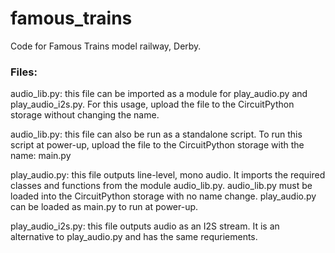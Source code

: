 # famous_trains
Code for Famous Trains model railway, Derby.

### Files:

audio_lib.py: this file can be imported as a module for play_audio.py and play_audio_i2s.py. For this usage, upload the file to the CircuitPython storage without changing the name.

audio_lib.py: this file can also be run as a standalone script. To run this script at power-up, upload the file to the CircuitPython storage with the name: main.py

play_audio.py: this file outputs line-level, mono audio. It imports the required classes and functions from the module audio_lib.py. audio_lib.py must be loaded into the CircuitPython storage with no name change. play_audio.py can be loaded as main.py to run at power-up.

play_audio_i2s.py: this file outputs audio as an I2S stream. It is an alternative to play_audio.py and has the same requriements.
